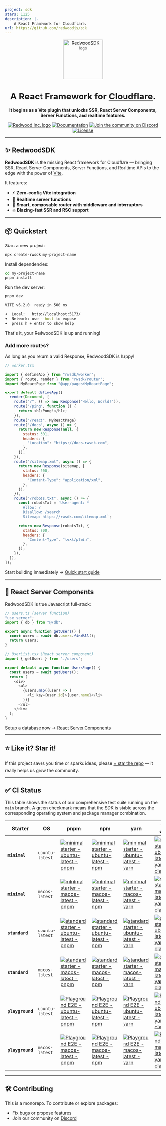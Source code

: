 ```yaml
---
project: sdk
stars: 1125
description: |-
    A React Framework for Cloudflare.
url: https://github.com/redwoodjs/sdk
---
```


<div align="center" style="margin: 0; padding: 0;">
  <a href="https://rwsdk.com">
    <picture>
      <source media="(prefers-color-scheme: dark)" srcset="https://imagedelivery.net/EBSSfnGYYD9-tGTmYMjDgg/53dbc43a-e481-469a-91fc-40d9c0947d00/public">
      <img alt="RedwoodSDK logo" src="https://imagedelivery.net/EBSSfnGYYD9-tGTmYMjDgg/37162c6c-890c-48e3-790a-48b2b87fcd00/public" height="128">
    </picture>
  </a>

  <h1>A React Framework for <a href="https://www.cloudflare.com/">Cloudflare</a>.</h1>

  <p><b>It begins as a Vite plugin that unlocks SSR, React Server Components, Server Functions, and realtime features.</b></p>

<a href="https://rwsdk.com"><img alt="Redwood Inc. logo" src="https://img.shields.io/badge/MADE%20BY%20Redwood%20Inc.-000000.svg?style=for-the-badge&logo=Redwood&labelColor=000"></a>
<a href="https://docs.rwsdk.com"><img alt="Documentation" src="https://img.shields.io/badge/Documentation-000000.svg?style=for-the-badge&logo=Redwood&labelColor=000"></a>
<a href="https://discord.gg/redwoodjs"><img alt="Join the community on Discord" src="https://img.shields.io/badge/Join%20the%20community-blueviolet.svg?style=for-the-badge&logo=Discord&labelColor=000000&logoWidth=20"></a>
<a href="https://github.com/redwoodjs/sdk/blob/main/LICENSE"><img alt="License" src="https://img.shields.io/github/license/redwoodjs/sdk?style=for-the-badge&labelColor=000000"></a>


</div>

---


## ✨ RedwoodSDK

**RedwoodSDK** is the missing React framework for Cloudflare — bringing SSR, React Server Components, Server Functions, and Realtime APIs to the edge with the power of [Vite](https://vitejs.dev/).

It features:

- ⚡️ **Zero-config Vite integration**
- 🔁 **Realtime server functions**
- 🧠 **Smart, composable router with middleware and interruptors**
- 🔥 **Blazing-fast SSR and RSC support**

---

## 📦 Quickstart

Start a new project:

```bash
npx create-rwsdk my-project-name
```

Install dependencies:

```bash
cd my-project-name
pnpm install
```

Run the dev server:

```bash
pnpm dev
```

```bash
VITE v6.2.0  ready in 500 ms

➜  Local:   http://localhost:5173/
➜  Network: use --host to expose
➜  press h + enter to show help
```

That's it, your RedwoodSDK is up and running!

### Add more routes?

As long as you return a valid Response, RedwoodSDK is happy!

```js
// worker.tsx

import { defineApp } from "rwsdk/worker";
import { route, render } from "rwsdk/router";
import MyReactPage from "@app/pages/MyReactPage";

export default defineApp([
  render(Document, [
    route("/", () => new Response("Hello, World!")),
    route("/ping", function () {
      return <h1>Pong!</h1>;
    }),
    route("/react", MyReactPage)
    route("/docs", async () => {
      return new Response(null, {
        status: 301,
        headers: {
          "Location": "https://docs.rwsdk.com",
        },
      });
    }),
    route("/sitemap.xml", async () => {
      return new Response(sitemap, {
        status: 200,
        headers: {
          "Content-Type": "application/xml",
        },
      });
    }),
    route("/robots.txt", async () => {
      const robotsTxt = `User-agent: *
        Allow: /
        Disallow: /search
        Sitemap: https://rwsdk.com/sitemap.xml`;

      return new Response(robotsTxt, {
        status: 200,
        headers: {
          "Content-Type": "text/plain",
        },
      });
    }),
  ]),
]);
```

Start building immediately → [Quick start guide](https://docs.rwsdk.com/getting-started/quick-start/)

---

## 🚀 React Server Components

RedwoodSDK is true Javascript full-stack:

```js
// users.ts (server function)
"use server";
import { db } from "@/db";

export async function getUsers() {
  const users = await db.users.findAll();
  return users;
}

// UserList.tsx (React server component)
import { getUsers } from "./users";

export default async function UsersPage() {
  const users = await getUsers();
  return (
    <div>
      <ul>
        {users.map((user) => (
          <li key={user.id}>{user.name}</li>
        ))}
      </ul>
    </div>
  );
}
```

Setup a database now → [React Server Components](https://docs.rwsdk.com/core/react-server-components/)

---

## ⭐️ Like it? Star it!

If this project saves you time or sparks ideas, please [⭐ star the repo](https://github.com/redwoodjs/sdk) — it really helps us grow the community.

---

## ✅ CI Status

This table shows the status of our comprehensive test suite running on the `main` branch. A green checkmark means that the SDK is stable across the corresponding operating system and package manager combination.

| Starter | OS | pnpm | npm | yarn | yarn-classic |
| --- | --- | --- | --- | --- | --- |
| **`minimal`** | `ubuntu-latest` | [![minimal starter - ubuntu-latest - pnpm](https://github.com/redwoodjs/sdk/actions/workflows/smoke-test-starters.yml/badge.svg?branch=main&event=push)](https://github.com/redwoodjs/sdk/actions/workflows/smoke-test-starters.yml) | [![minimal starter - ubuntu-latest - npm](https://github.com/redwoodjs/sdk/actions/workflows/smoke-test-starters.yml/badge.svg?branch=main&event=push)](https://github.com/redwoodjs/sdk/actions/workflows/smoke-test-starters.yml) | [![minimal starter - ubuntu-latest - yarn](https://github.com/redwoodjs/sdk/actions/workflows/smoke-test-starters.yml/badge.svg?branch=main&event=push)](https://github.com/redwoodjs/sdk/actions/workflows/smoke-test-starters.yml) | [![minimal starter - ubuntu-latest - yarn-classic](https://github.com/redwoodjs/sdk/actions/workflows/smoke-test-starters.yml/badge.svg?branch=main&event=push)](https://github.com/redwoodjs/sdk/actions/workflows/smoke-test-starters.yml) |
| **`minimal`** | `macos-latest` | [![minimal starter - macos-latest - pnpm](https://github.com/redwoodjs/sdk/actions/workflows/smoke-test-starters.yml/badge.svg?branch=main&event=push)](https://github.com/redwoodjs/sdk/actions/workflows/smoke-test-starters.yml) | [![minimal starter - macos-latest - npm](https://github.com/redwoodjs/sdk/actions/workflows/smoke-test-starters.yml/badge.svg?branch=main&event=push)](https://github.com/redwoodjs/sdk/actions/workflows/smoke-test-starters.yml) | [![minimal starter - macos-latest - yarn](https://github.com/redwoodjs/sdk/actions/workflows/smoke-test-starters.yml/badge.svg?branch=main&event=push)](https://github.com/redwoodjs/sdk/actions/workflows/smoke-test-starters.yml) | [![minimal starter - macos-latest - yarn-classic](https://github.com/redwoodjs/sdk/actions/workflows/smoke-test-starters.yml/badge.svg?branch=main&event=push)](https://github.com/redwoodjs/sdk/actions/workflows/smoke-test-starters.yml) |
| **`standard`**| `ubuntu-latest` | [![standard starter - ubuntu-latest - pnpm](https://github.com/redwoodjs/sdk/actions/workflows/smoke-test-starters.yml/badge.svg?branch=main&event=push)](https://github.com/redwoodjs/sdk/actions/workflows/smoke-test-starters.yml) | [![standard starter - ubuntu-latest - npm](https://github.com/redwoodjs/sdk/actions/workflows/smoke-test-starters.yml/badge.svg?branch=main&event=push)](https://github.com/redwoodjs/sdk/actions/workflows/smoke-test-starters.yml) | [![standard starter - ubuntu-latest - yarn](https://github.com/redwoodjs/sdk/actions/workflows/smoke-test-starters.yml/badge.svg?branch=main&event=push)](https://github.com/redwoodjs/sdk/actions/workflows/smoke-test-starters.yml) | [![standard starter - ubuntu-latest - yarn-classic](https://github.com/redwoodjs/sdk/actions/workflows/smoke-test-starters.yml/badge.svg?branch=main&event=push)](https://github.com/redwoodjs/sdk/actions/workflows/smoke-test-starters.yml) |
| **`standard`**| `macos-latest` | [![standard starter - macos-latest - pnpm](https://github.com/redwoodjs/sdk/actions/workflows/smoke-test-starters.yml/badge.svg?branch=main&event=push)](https://github.com/redwoodjs/sdk/actions/workflows/smoke-test-starters.yml) | [![standard starter - macos-latest - npm](https://github.com/redwoodjs/sdk/actions/workflows/smoke-test-starters.yml/badge.svg?branch=main&event=push)](https://github.com/redwoodjs/sdk/actions/workflows/smoke-test-starters.yml) | [![standard starter - macos-latest - yarn](https://github.com/redwoodjs/sdk/actions/workflows/smoke-test-starters.yml/badge.svg?branch=main&event=push)](https://github.com/redwoodjs/sdk/actions/workflows/smoke-test-starters.yml) | [![standard starter - macos-latest - yarn-classic](https://github.com/redwoodjs/sdk/actions/workflows/smoke-test-starters.yml/badge.svg?branch=main&event=push)](https://github.com/redwoodjs/sdk/actions/workflows/smoke-test-starters.yml) |
| **`playground`**| `ubuntu-latest` | [![Playground E2E - ubuntu-latest - pnpm](https://github.com/redwoodjs/sdk/actions/workflows/playground-e2e-tests.yml/badge.svg?branch=main&event=push)](https://github.com/redwoodjs/sdk/actions/workflows/playground-e2e-tests.yml) | [![Playground E2E - ubuntu-latest - npm](https://github.com/redwoodjs/sdk/actions/workflows/playground-e2e-tests.yml/badge.svg?branch=main&event=push)](https://github.com/redwoodjs/sdk/actions/workflows/playground-e2e-tests.yml) | [![Playground E2E - ubuntu-latest - yarn](https://github.com/redwoodjs/sdk/actions/workflows/playground-e2e-tests.yml/badge.svg?branch=main&event=push)](https://github.com/redwoodjs/sdk/actions/workflows/playground-e2e-tests.yml) | [![Playground E2E - ubuntu-latest - yarn-classic](https://github.com/redwoodjs/sdk/actions/workflows/playground-e2e-tests.yml/badge.svg?branch=main&event=push)](https://github.com/redwoodjs/sdk/actions/workflows/playground-e2e-tests.yml) |
| **`playground`**| `macos-latest` | [![Playground E2E - macos-latest - pnpm](https://github.com/redwoodjs/sdk/actions/workflows/playground-e2e-tests.yml/badge.svg?branch=main&event=push)](https://github.com/redwoodjs/sdk/actions/workflows/playground-e2e-tests.yml) | [![Playground E2E - macos-latest - npm](https://github.com/redwoodjs/sdk/actions/workflows/playground-e2e-tests.yml/badge.svg?branch=main&event=push)](https://github.com/redwoodjs/sdk/actions/workflows/playground-e2e-tests.yml) | [![Playground E2E - macos-latest - yarn](https://github.com/redwoodjs/sdk/actions/workflows/playground-e2e-tests.yml/badge.svg?branch=main&event=push)](https://github.com/redwoodjs/sdk/actions/workflows/playground-e2e-tests.yml) | [![Playground E2E - macos-latest - yarn-classic](https://github.com/redwoodjs/sdk/actions/workflows/playground-e2e-tests.yml/badge.svg?branch=main&event=push)](https://github.com/redwoodjs/sdk/actions/workflows/playground-e2e-tests.yml) |

---

## 🛠 Contributing

This is a monorepo. To contribute or explore packages:

- Fix bugs or propose features
- Join our community on [Discord](https://discord.gg/redwoodjs)

